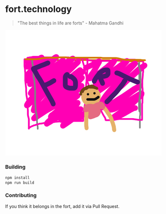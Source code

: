 # fort.technology

> "The best things in life are forts" - Mahatma Gandhi

![FORT!!!](img/fort.png)

### Building

```
npm install
npm run build
```

### Contributing

If you think it belongs in the fort, add it via Pull Request.
